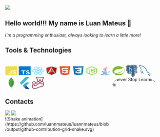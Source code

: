<div align="left">

![](https://komarev.com/ghpvc/?username=LuannMateus&color=blueviolet&label=PROFILE+VIEWS&style=flat-square)

<h2 align="left">Hello world!!! My name is Luan Mateus 🚀</h2>
<i align="center">I'm a programming enthusiast, always looking to learn a little more!</i> 
</div>
 
<h2 align="left">Tools & Technologies</h2>
<div style="display: inline_block">
<br>
  <img align="center" alt="Js" height="30" width="40" src="https://raw.githubusercontent.com/devicons/devicon/master/icons/javascript/javascript-plain.svg">
  <img align="center" alt="Ts" height="30" width="40" src="https://raw.githubusercontent.com/devicons/devicon/master/icons/typescript/typescript-plain.svg">
  <img align="center" alt="React" height="30" width="40" src="https://raw.githubusercontent.com/devicons/devicon/master/icons/react/react-original.svg">
  <img align="center" alt="React" height="30" width="40" src="https://github.com/devicons/devicon/blob/master/icons/angularjs/angularjs-original.svg">
  <img align="center" alt="HTML" height="30" width="40" src="https://raw.githubusercontent.com/devicons/devicon/master/icons/html5/html5-original.svg">
  <img align="center" alt="CSS" height="30" width="40" src="https://raw.githubusercontent.com/devicons/devicon/master/icons/css3/css3-original.svg">
  <img align="center" alt="Node" height="30" width="40" src="https://raw.githubusercontent.com/devicons/devicon/master/icons/nodejs/nodejs-plain.svg">
  <img align="center" alt="Java" height="30" width="40" src="https://github.com/devicons/devicon/blob/master/icons/java/java-original.svg">
  <img align="center" alt="Spring" height="30" width="40" src="https://github.com/devicons/devicon/blob/master/icons/spring/spring-original.svg">
  <img align="center" alt="PostgreSQL" height="40" width="40" src="https://github.com/devicons/devicon/blob/master/icons/postgresql/postgresql-original.svg">
  <img align="center" alt="MySQL" height="40" width="40" src="https://github.com/devicons/devicon/blob/master/icons/mysql/mysql-original.svg">
  <img align="center" alt="MongoDB" height="40" width="40" src="https://github.com/devicons/devicon/blob/master/icons/mongodb/mongodb-original.svg"> 
  <img align="center" alt="Flutter" height="40" width="40" src="https://github.com/devicons/devicon/blob/master/icons/flutter/flutter-original.svg">
  <img align="center" alt="Jest" height="40" width="40" src="https://github.com/devicons/devicon/blob/master/icons/jest/jest-plain.svg">
  <img align="right" alt="Never Stop Learning Pic" height="150" width="160" style="border-radius:50px;" src="https://media.istockphoto.com/vectors/never-stop-learning-neon-sign-on-a-dark-background-vector-id1192842098?k=20&m=1192842098&s=612x612&w=0&h=JoELF6wU4STG-mgXFyIfHMbUhkboF5Zh_NyBdUB5QgA=">
<br>
</div>

<h2 align="left">Contacts</h2>

<div> 
    <a href = "mailto:luanmateusdev@gmail.com"><img loading="lazy" src="https://img.shields.io/badge/Gmail-D14836?style=for-the-badge&logo=gmail&logoColor=white" target="_blank"></a>
    <a href="https://www.linkedin.com/in/luan-mateus/" target="_blank"><img loading="lazy" src="https://img.shields.io/badge/-LinkedIn-%230077B5?style=for-the-badge&logo=linkedin&logoColor=white" target="_blank"></a> 
</div>
<div>
![Snake animation](https://github.com/luannmateus/luannmateus/blob/output/github-contribution-grid-snake.svg)
</div>
